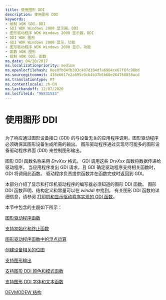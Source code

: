 ```yaml
---
title: 使用图形 DDI
description: 使用图形 DDI
keywords:
- 绘制 WDK GDI，DDI
- GDI WDK Windows 2000 显示器，DDI
- 图形驱动程序 WDK Windows 2000 显示器，DDI
- DDI WDK 图形
- GDI WDK Windows 2000 显示，功能
- 图形驱动程序 WDK Windows 2000 显示，功能
- 函数 WDK 图形
- 绘制 WDK GDI，函数
ms.date: 04/20/2017
ms.localizationpriority: medium
ms.openlocfilehash: 0ee0fb04fb303c407d104dfa6964ce67f6fc98bd
ms.sourcegitcommit: 418e6617e2a695c9cb4b37b5b60e264760858acd
ms.translationtype: MT
ms.contentlocale: zh-CN
ms.lasthandoff: 12/07/2020
ms.locfileid: "96831533"
---
```

# <a name="using-the-graphics-ddi"></a>使用图形 DDI


## <span id="ddk_using_the_graphics_ddi_gg"></span><span id="DDK_USING_THE_GRAPHICS_DDI_GG"></span>


为了响应通过图形设备接口 (GDI) 的与设备无关的应用程序调用，图形驱动程序必须确保其图形设备生成所需的输出。 图形驱动程序通过实现尽可能多的图形设备驱动程序界面 (DDI) 来控制图形输出。

图形 DDI 函数名称采用 *DrvXxx* 格式。 GDI 调用这些 *DrvXxx* 函数将数据传递给驱动程序。 当应用程序发出 GDI 请求，且 GDI 确定驱动程序支持相关函数时，GDI 将调用此函数。 驱动程序负责提供函数并在函数完成时返回到 GDI。

本部分介绍了显示和打印机驱动程序的编写器必须知道的图形 DDI 函数。 图形 DDI 函数声明、结构定义和常量可以在 *winddi* 中找到。 有关图形 DDI 函数的详细信息，请参阅 [打印机和显示驱动程序实现的 GDI 函数](/windows-hardware/drivers/ddi/index)。

本节中包含的主题如下所示：

[图形驱动程序函数](graphics-driver-functions.md)

[支持初始化和终止函数](supporting-initialization-and-termination-functions.md)

[图形驱动程序函数中的浮点运算](floating-point-operations-in-graphics-driver-functions.md)

[创建设备相关的位图](creating-device-dependent-bitmaps.md)

[支持图形输出](supporting-graphics-output.md)

[支持图形 DDI 颜色和模式函数](supporting-graphics-ddi-color-and-pattern-functions.md)

[支持图形 DDI 字体和文本函数](supporting-graphics-ddi-font-and-text-functions.md)

[DEVMODEW 结构](the-devmodew-structure.md)

 

